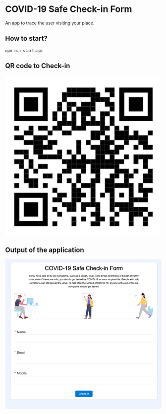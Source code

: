 # COVID-19 Safe Check-in Form

An app to trace the user visiting your place. 

## How to start?

```
npm run start:api

```
## QR code to Check-in
<img src="images/QRcode.png" alt="Check in to app " width="500px">

## Output of the application
<img src="images/output.png" alt="output of the deployed app">

